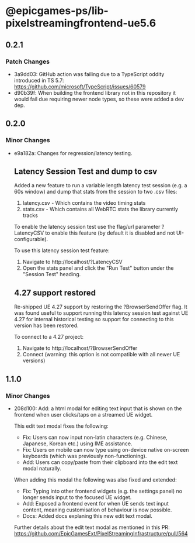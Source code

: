 # @epicgames-ps/lib-pixelstreamingfrontend-ue5.6

## 0.2.1

### Patch Changes

- 3a9dd03: GitHub action was failing due to a TypeScript oddity introduced in TS 5.7: https://github.com/microsoft/TypeScript/issues/60579
- d90b39f: When building the frontend library not in this repository it would fail due requiring newer node types, so these were added a dev dep.

## 0.2.0

### Minor Changes

- e9a182a: Changes for regression/latency testing.

    ## Latency Session Test and dump to csv

    Added a new feature to run a variable length latency test session (e.g. a 60s window)
    and dump that stats from the session to two .csv files:

    1. latency.csv - Which contains the video timing stats
    2. stats.csv - Which contains all WebRTC stats the library currently tracks

    To enable the latency session test use the flag/url parameter ?LatencyCSV
    to enable this feature (by default it is disabled and not UI-configurable).

    To use this latency session test feature:

    1. Navigate to http://localhost/?LatencyCSV
    2. Open the stats panel and click the "Run Test" button under the "Session Test" heading.

    ## 4.27 support restored

    Re-shipped UE 4.27 support by restoring the ?BrowserSendOffer flag.
    It was found useful to support running this latency session test against UE 4.27
    for internal historical testing so support for connecting to this version has been restored.

    To connect to a 4.27 project:

    1. Navigate to http://localhost/?BrowserSendOffer
    2. Connect (warning: this option is not compatible with all newer UE versions)

## 1.1.0

### Minor Changes

- 208d100: Add: a html modal for editing text input that is shown on the frontend when user clicks/taps on a streamed UE widget.

    This edit text modal fixes the following:

    - Fix: Users can now input non-latin characters (e.g. Chinese, Japanese, Korean etc.) using IME assistance.
    - Fix: Users on mobile can now type using on-device native on-screen keyboards (which was previously non-functioning).
    - Add: Users can copy/paste from their clipboard into the edit text modal naturally.

    When adding this modal the following was also fixed and extended:

    - Fix: Typing into other frontend widgets (e.g. the settings panel) no longer sends input to the focused UE widget.
    - Add: Exposed a frontend event for when UE sends text input content, meaning customisation of behaviour is now possible.
    - Docs: Added docs explaning this new edit text modal.

    Further details about the edit text modal as mentioned in this PR: https://github.com/EpicGamesExt/PixelStreamingInfrastructure/pull/564
